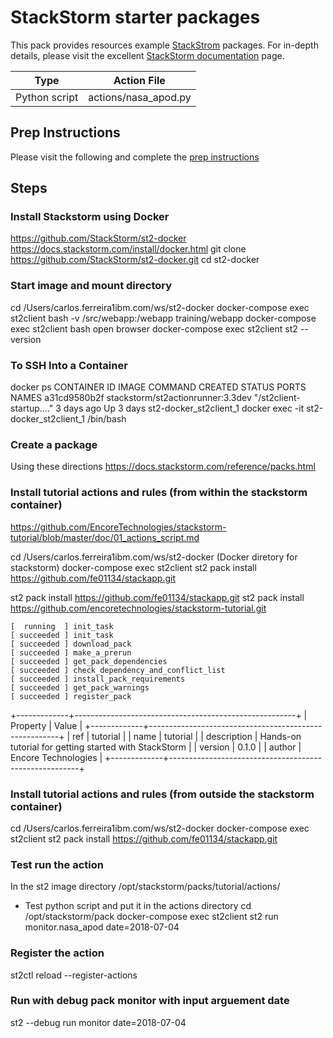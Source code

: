 # StackStorm starter packages

This pack provides resources example  [StackStrom](https://stackstorm.com/) packages. For in-depth details, please visit
the excellent [StackStorm documentation](https://docs.stackstorm.com/) page.

| Type          |     Action File        |
|---------------|------------------------|
| Python script | actions/nasa_apod.py   | 

## Prep Instructions

Please visit the following and complete the [prep instructions](https://gist.github.com/nmaludy/21c403d98eaf13f2accfd85e68dadb9c)

## Steps

### Install Stackstorm using Docker
https://github.com/StackStorm/st2-docker
https://docs.stackstorm.com/install/docker.html
git clone https://github.com/StackStorm/st2-docker.git
cd st2-docker

###  Start image and mount directory 
cd /Users/carlos.ferreira1ibm.com/ws/st2-docker
docker-compose exec st2client bash -v /src/webapp:/webapp training/webapp 
docker-compose exec st2client bash
open browser 
docker-compose exec st2client st2 --version

### To SSH Into a Container
docker ps
CONTAINER ID        IMAGE                                  			 COMMAND                  CREATED             STATUS          PORTS        NAMES
a31cd9580b2f        stackstorm/st2actionrunner:3.3dev       "/st2client-startup.…"   3 days ago          Up 3 days                           st2-docker_st2client_1
docker exec -it st2-docker_st2client_1 /bin/bash

###  Create a package 
Using these directions 
https://docs.stackstorm.com/reference/packs.html

###  Install tutorial actions and rules  (from within the stackstorm container)
https://github.com/EncoreTechnologies/stackstorm-tutorial/blob/master/doc/01_actions_script.md

cd /Users/carlos.ferreira1ibm.com/ws/st2-docker   (Docker diretory for stackstorm)
docker-compose exec st2client st2 pack install https://github.com/fe01134/stackapp.git
        
st2 pack install https://github.com/fe01134/stackapp.git
st2 pack install https://github.com/encoretechnologies/stackstorm-tutorial.git

	[  running  ] init_task
	[ succeeded ] init_task
	[ succeeded ] download_pack
	[ succeeded ] make_a_prerun
	[ succeeded ] get_pack_dependencies
	[ succeeded ] check_dependency_and_conflict_list
	[ succeeded ] install_pack_requirements
	[ succeeded ] get_pack_warnings
	[ succeeded ] register_pack

+-------------+-------------------------------------------------------+
| Property    | Value                                                 |
+-------------+-------------------------------------------------------+
| ref         | tutorial                                              |
| name        | tutorial                                              |
| description | Hands-on tutorial for getting started with StackStorm |
| version     | 0.1.0                                                 |
| author      | Encore Technologies                                   |
+-------------+-------------------------------------------------------+

###  Install tutorial actions and rules  (from outside the stackstorm container)
cd /Users/carlos.ferreira1ibm.com/ws/st2-docker
docker-compose exec st2client st2 pack install https://github.com/fe01134/stackapp.git

### Test run the  action 
In the st2 image directory /opt/stackstorm/packs/tutorial/actions/
- Test python script and put it in the  actions directory
cd /opt/stackstorm/pack
docker-compose exec st2client st2 run monitor.nasa_apod date=2018-07-04

### Register the action 
st2ctl reload --register-actions

### Run with debug pack monitor with input arguement date
st2 --debug run monitor date=2018-07-04
